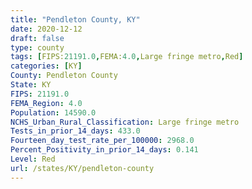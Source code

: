 ```yaml
---
title: "Pendleton County, KY"
date: 2020-12-12
draft: false
type: county
tags: [FIPS:21191.0,FEMA:4.0,Large fringe metro,Red]
categories: [KY]
County: Pendleton County
State: KY
FIPS: 21191.0
FEMA_Region: 4.0
Population: 14590.0
NCHS_Urban_Rural_Classification: Large fringe metro
Tests_in_prior_14_days: 433.0
Fourteen_day_test_rate_per_100000: 2968.0
Percent_Positivity_in_prior_14_days: 0.141
Level: Red
url: /states/KY/pendleton-county
---
```



